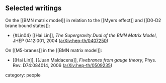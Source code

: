 

## Selected writings

On the [[BMN matrix model]] in relation to the [[Myers effect]] and [[D0-D2 brane bound states]]:

* {#Lin04} [[Hai Lin]], _The Supergravity Dual of the BMN Matrix Model_, JHEP 0412:001, 2004 ([arXiv:hep-th/0407250](https://arxiv.org/abs/hep-th/0407250))

On [[M5-branes]] in the [[BMN matrix model]]:

* [[Hai Lin]], [[Juan Maldacena]], _Fivebranes from gauge theory_, Phys. Rev. D74:084014, 2006 ([arXiv:hep-th/0509235](https://arxiv.org/abs/hep-th/0509235))

category: people